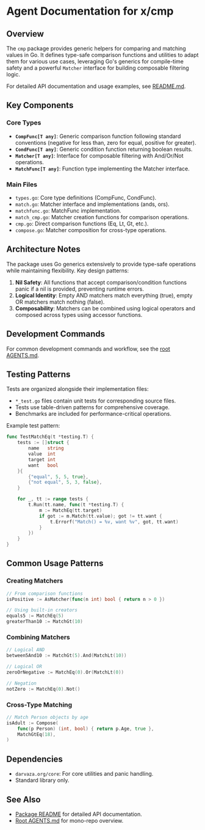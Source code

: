 # Agent Documentation for x/cmp

## Overview

The `cmp` package provides generic helpers for comparing and matching values
in Go. It defines type-safe comparison functions and utilities to adapt them
for various use cases, leveraging Go's generics for compile-time safety and a
powerful `Matcher` interface for building composable filtering logic.

For detailed API documentation and usage examples, see [README.md](README.md).

## Key Components

### Core Types

- **`CompFunc[T any]`**: Generic comparison function following standard
  conventions (negative for less than, zero for equal, positive for greater).
- **`CondFunc[T any]`**: Generic condition function returning boolean results.
- **`Matcher[T any]`**: Interface for composable filtering with And/Or/Not
  operations.
- **`MatchFunc[T any]`**: Function type implementing the Matcher interface.

### Main Files

- `types.go`: Core type definitions (CompFunc, CondFunc).
- `match.go`: Matcher interface and implementations (ands, ors).
- `matchfunc.go`: MatchFunc implementation.
- `match_cmp.go`: Matcher creation functions for comparison operations.
- `cmp.go`: Direct comparison functions (Eq, Lt, Gt, etc.).
- `compose.go`: Matcher composition for cross-type operations.

## Architecture Notes

The package uses Go generics extensively to provide type-safe operations while
maintaining flexibility. Key design patterns:

1. **Nil Safety**: All functions that accept comparison/condition functions
   panic if a nil is provided, preventing runtime errors.
2. **Logical Identity**: Empty AND matchers match everything (true), empty OR
   matchers match nothing (false).
3. **Composability**: Matchers can be combined using logical operators and
   composed across types using accessor functions.

## Development Commands

For common development commands and workflow, see the
[root AGENTS.md](../AGENTS.md).

## Testing Patterns

Tests are organized alongside their implementation files:

- `*_test.go` files contain unit tests for corresponding source files.
- Tests use table-driven patterns for comprehensive coverage.
- Benchmarks are included for performance-critical operations.

Example test pattern:

```go
func TestMatchEq(t *testing.T) {
    tests := []struct {
        name   string
        value  int
        target int
        want   bool
    }{
        {"equal", 5, 5, true},
        {"not equal", 5, 3, false},
    }

    for _, tt := range tests {
        t.Run(tt.name, func(t *testing.T) {
            m := MatchEq(tt.target)
            if got := m.Match(tt.value); got != tt.want {
                t.Errorf("Match() = %v, want %v", got, tt.want)
            }
        })
    }
}
```

## Common Usage Patterns

### Creating Matchers

```go
// From comparison functions
isPositive := AsMatcher(func(n int) bool { return n > 0 })

// Using built-in creators
equals5 := MatchEq(5)
greaterThan10 := MatchGt(10)
```

### Combining Matchers

```go
// Logical AND
between5And10 := MatchGt(5).And(MatchLt(10))

// Logical OR
zeroOrNegative := MatchEq(0).Or(MatchLt(0))

// Negation
notZero := MatchEq(0).Not()
```

### Cross-Type Matching

```go
// Match Person objects by age
isAdult := Compose(
    func(p Person) (int, bool) { return p.Age, true },
    MatchGtEq(18),
)
```

## Dependencies

- `darvaza.org/core`: For core utilities and panic handling.
- Standard library only.

## See Also

- [Package README](README.md) for detailed API documentation.
- [Root AGENTS.md](../AGENTS.md) for mono-repo overview.
